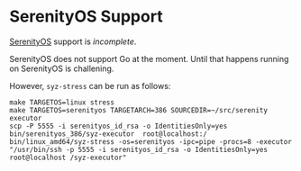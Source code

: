 # SerenityOS Support

[SerenityOS](https://github.com/SerenityOS/serenity/) support is *incomplete*.

SerenityOS does not support Go at the moment.
Until that happens running on SerenityOS is challening.

However, `syz-stress` can be run as follows:

```shell
make TARGETOS=linux stress
make TARGETOS=serenityos TARGETARCH=386 SOURCEDIR=~/src/serenity executor
scp -P 5555 -i serenityos_id_rsa -o IdentitiesOnly=yes bin/serenityos_386/syz-executor  root@localhost:/
bin/linux_amd64/syz-stress -os=serenityos -ipc=pipe -procs=8 -executor "/usr/bin/ssh -p 5555 -i serenityos_id_rsa -o IdentitiesOnly=yes root@localhost /syz-executor"
```
